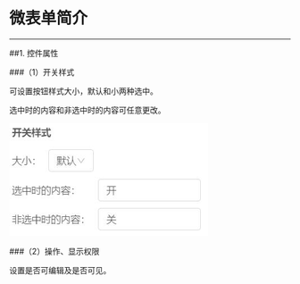 # 微表单简介
***
##1. 控件属性

###（1）开关样式

可设置按钮样式大小，默认和小两种选中。

选中时的内容和非选中时的内容可任意更改。

![开关1][开关1]

###（2）操作、显示权限

设置是否可编辑及是否可见。






[开关1]:..\assets\设计页面\开关1.jpg